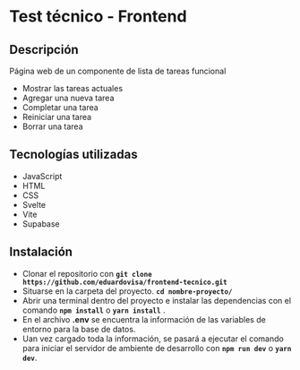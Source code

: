# Test técnico - Frontend

## Descripción

Página web de un componente de lista de tareas funcional

- Mostrar las tareas actuales
- Agregar una nueva tarea
- Completar una tarea
- Reiniciar una tarea
- Borrar una tarea

## Tecnologías utilizadas

- JavaScript
- HTML
- CSS
- Svelte
- Vite
- Supabase

## Instalación

- Clonar el repositorio con **`git clone https://github.com/eduardovisa/frontend-tecnico.git`**
- Situarse en la carpeta del proyecto. **`cd nombre-proyecto/`**
- Abrir una terminal dentro del proyecto e instalar las dependencias con el comando **`npm install`** o **`yarn install`** .
- En el archivo **.env** se encuentra la información de las variables de entorno para la base de datos.
- Uan vez cargado toda la información, se pasará a ejecutar el comando para iniciar el servidor de ambiente de desarrollo con **`npm run dev`** o **`yarn dev`**.
